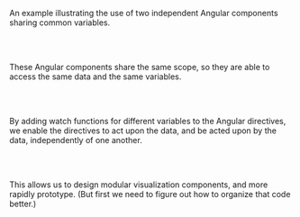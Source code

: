 An example illustrating the use of two 
independent Angular components sharing 
common variables.

<br />
<br />

These Angular components share the same scope,
so they are able to access the same data and the same variables. 

<br/>
<br/>

By adding watch functions for different variables 
to the Angular directives, we enable the directives
to act upon the data, and be acted upon by the data,
independently of one another.

<br/>
<br/>

This allows us to design modular visualization 
components, and more rapidly prototype.
(But first we need to figure out how to 
organize that code better.)

